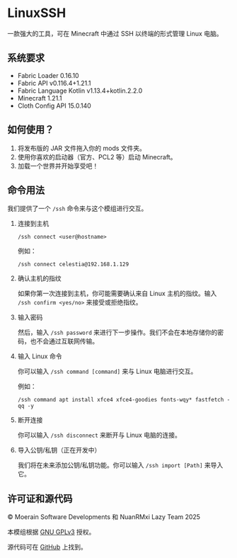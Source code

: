 # LinuxSSH

一款强大的工具，可在 Minecraft 中通过 SSH 以终端的形式管理 Linux 电脑。

## 系统要求

* Fabric Loader 0.16.10
* Fabric API v0.116.4+1.21.1
* Fabric Language Kotlin v1.13.4+kotlin.2.2.0
* Minecraft 1.21.1
* Cloth Config API 15.0.140

## 如何使用？

1. 将发布版的 JAR 文件拖入你的 mods 文件夹。
2. 使用你喜欢的启动器（官方、PCL2 等）启动 Minecraft。
3. 加载一个世界并开始享受吧！

## 命令用法

我们提供了一个 `/ssh` 命令来与这个模组进行交互。

1. 连接到主机

   ```text
   /ssh connect <user@hostname>
   ```

   例如：

   ```text
   /ssh connect celestia@192.168.1.129
   ```

2. 确认主机的指纹

   如果你第一次连接到主机，你可能需要确认来自 Linux 主机的指纹。输入 `/ssh confirm <yes/no>` 来接受或拒绝指纹。

3. 输入密码

   然后，输入 `/ssh password` 来进行下一步操作。我们不会在本地存储你的密码，也不会通过互联网传输。

4. 输入 Linux 命令

   你可以输入 `/ssh command [command]` 来与 Linux 电脑进行交互。

   例如：

   ```text
   /ssh command apt install xfce4 xfce4-goodies fonts-wqy* fastfetch -qq -y
   ```

5. 断开连接

   你可以输入 `/ssh disconnect` 来断开与 Linux 电脑的连接。

6. 导入公钥/私钥（正在开发中）

   我们将在未来添加公钥/私钥功能。你可以输入 `/ssh import [Path]` 来导入它。

## 许可证和源代码

© Moerain Software Developments 和 NuanRMxi Lazy Team 2025

本模组根据 [GNU GPLv3](LICENSE.txt) 授权。

源代码可在 [GitHub](https://github.com/NuanRMxi-Lazy-Team/LinuxSSH-MC) 上找到。
